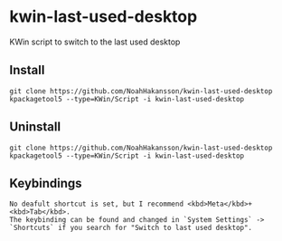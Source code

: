 # kwin-last-used-desktop

KWin script to switch to the last used desktop

## Install

```
git clone https://github.com/NoahHakansson/kwin-last-used-desktop
kpackagetool5 --type=KWin/Script -i kwin-last-used-desktop
```

## Uninstall

```
git clone https://github.com/NoahHakansson/kwin-last-used-desktop
kpackagetool5 --type=KWin/Script -i kwin-last-used-desktop
```

## Keybindings
```
No deafult shortcut is set, but I recommend <kbd>Meta</kbd>+<kbd>Tab</kbd>.
The keybinding can be found and changed in `System Settings` -> `Shortcuts` if you search for "Switch to last used desktop".
```
